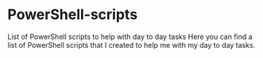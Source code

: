 # PowerShell-scripts
List of PowerShell scripts to help with day to day tasks
Here you can find a list of PowerShell scripts that I created to help me with my day to day tasks. 
